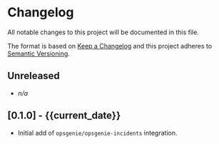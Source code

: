 # Changelog

All notable changes to this project will be documented in this file.

The format is based on [Keep a Changelog][changelog] and this project adheres
to [Semantic Versioning][semver].

## Unreleased

- *n/a*

## [0.1.0] - {{current_date}}

- Initial add of `opsgenie/opsgenie-incidents` integration.


[changelog]: http://keepachangelog.com/en/1.0.0/
[semver]: http://semver.org/spec/v2.0.0.html
